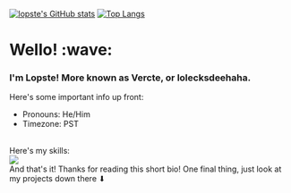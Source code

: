 [![lopste's GitHub stats](https://github-readme-stats.vercel.app/api?username=lopste&show_icons=true)](https://github.com/anuraghazra/github-readme-stats)
[![Top Langs](https://github-readme-stats.vercel.app/api/top-langs/?username=lopste&layout=compact)](https://github.com/anuraghazra/github-readme-stats)
<p align="center">
  <h1>Wello! :wave:</h1>
  <h3>I'm Lopste! More known as Vercte, or lolecksdeehaha.</h3>

  Here's some important info up front:
  <ul>
    <li>Pronouns: He/Him</li>
    <li>Timezone: PST</li>
  </ul><br>
  Here's my skills: <br>
  <a href="https://skillicons.dev">
    <img src="https://skillicons.dev/icons?i=ts,js,html,css,svg,nodejs,webpack,lua,bash,powershell,blender,godot,vim,vscode,idea,linux,raspberrypi,git,github,md&perline=5" />
  </a><br>
  And that's it! Thanks for reading this short bio! One final thing, just look at my projects down there ⬇
</p>
